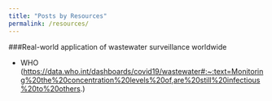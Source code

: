 ```yaml
---
title: "Posts by Resources"
permalink: /resources/
---
```



###Real-world application of wastewater surveillance worldwide
- WHO (https://data.who.int/dashboards/covid19/wastewater#:~:text=Monitoring%20the%20concentration%20levels%20of,are%20still%20infectious%20to%20others.)

